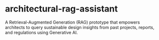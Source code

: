 # architectural-rag-assistant
A Retrieval-Augmented Generation (RAG) prototype that empowers architects to query sustainable design insights from past projects, reports, and regulations using Generative AI.
